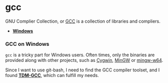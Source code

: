gcc
===
GNU Complier Collection, or [GCC](https://gcc.gnu.org) is a collection of libraries and compliers.

* [**Windows**](#gcc-on-windows)

### GCC on Windows
`gcc` is a tricky part for Windows users.  Often times, only the binaries are provided along with other projects, such as [Cygwin](http://sourceware.org/cygwin), [MinGW](http://www.mingw.org) or [mingw-w64](http://mingw-w64.org).

Since I want to use git-bash, I need to find the GCC compiler toolset, and I found [**TDM-GCC**](http://tdm-gcc.tdragon.net), which can fulfill my needs.
